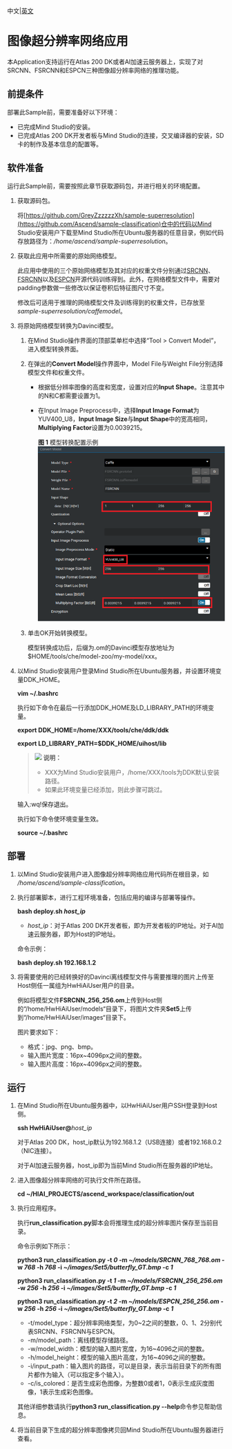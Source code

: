 中文|[英文](README.md)

# 图像超分辨率网络应用<a name="ZH-CN_TOPIC_0185837622"></a>

本Application支持运行在Atlas 200 DK或者AI加速云服务器上，实现了对SRCNN、FSRCNN和ESPCN三种图像超分辨率网络的推理功能。

## 前提条件<a name="zh-cn_topic_0182554620_section137245294533"></a>

部署此Sample前，需要准备好以下环境：

-   已完成Mind Studio的安装。
-   已完成Atlas 200 DK开发者板与Mind Studio的连接，交叉编译器的安装，SD卡的制作及基本信息的配置等。

## 软件准备<a name="zh-cn_topic_0182554620_section181111827718"></a>

运行此Sample前，需要按照此章节获取源码包，并进行相关的环境配置。

1.  获取源码包。

    将[https://github.com/GreyZzzzzzXh/sample-superresolution](https://github.com/Ascend/sample-classification)仓中的代码以Mind Studio安装用户下载至Mind Studio所在Ubuntu服务器的任意目录，例如代码存放路径为：_/home/ascend/sample-superresolution_。

2.  <a name="zh-cn_topic_0182554620_li29641938112018"></a>获取此应用中所需要的原始网络模型。

    此应用中使用的三个原始网络模型及其对应的权重文件分别通过[SRCNN](http://mmlab.ie.cuhk.edu.hk/projects/SRCNN.html)、[FSRCNN](http://mmlab.ie.cuhk.edu.hk/projects/FSRCNN.html)以及[ESPCN](https://github.com/wangxuewen99/Super-Resolution/tree/master/ESPCN)开源代码训练得到。此外，在网络模型文件中，需要对padding参数做一些修改以保证卷积后特征图尺寸不变。

    修改后可适用于推理的网络模型文件及训练得到的权重文件，已存放至 _sample-superresolution/caffemodel_。

3.  将原始网络模型转换为Davinci模型。
    1.  在Mind Studio操作界面的顶部菜单栏中选择“Tool \> Convert Model”，进入模型转换界面。

    2.  在弹出的**Convert Model**操作界面中，Model File与Weight File分别选择模型文件和权重文件。
        -   根据低分辨率图像的高度和宽度，设置对应的**Input Shape**。注意其中的N和C都需要设置为1。
        -   在Input Image Preprocess中，选择**Input Image Format**为YUV400_U8，**Input Image Size**与**Input Shape**中的宽高相同，**Multiplying Factor**设置为0.0039215。

            **图 1**  模型转换配置示例<a name="zh-cn_topic_0182554620_fig95695336322"></a>  
            ![](doc/source/img/模型转换配置示例.png "模型转换配置示例")


    3.  单击OK开始转换模型。

        模型转换成功后，后缀为.om的Davinci模型存放地址为$HOME/tools/che/model-zoo/my-model/xxx。

4.  以Mind Studio安装用户登录Mind Studio所在Ubuntu服务器，并设置环境变量DDK\_HOME。

    **vim \~/.bashrc**

    执行如下命令在最后一行添加DDK\_HOME及LD\_LIBRARY\_PATH的环境变量。

    **export DDK\_HOME=/home/XXX/tools/che/ddk/ddk**

    **export LD\_LIBRARY\_PATH=$DDK\_HOME/uihost/lib**

    >![](doc/source/img/icon-note.gif) **说明：**   
    >-   XXX为Mind Studio安装用户，/home/XXX/tools为DDK默认安装路径。  
    >-   如果此环境变量已经添加，则此步骤可跳过。  

    输入:wq!保存退出。

    执行如下命令使环境变量生效。

    **source \~/.bashrc**


## 部署<a name="zh-cn_topic_0182554620_section18931344873"></a>

1.  以Mind Studio安装用户进入图像超分辨率网络应用代码所在根目录，如 _/home/ascend/sample-classification_。
2.  执行部署脚本，进行工程环境准备，包括应用的编译与部署等操作。

    **bash deploy.sh  _host\_ip_**

    -   _host\_ip_：对于Atlas 200 DK开发者板，即为开发者板的IP地址。对于AI加速云服务器，即为Host的IP地址。

    命令示例：

    **bash deploy.sh 192.168.1.2**

3.  将需要使用的已经转换好的Davinci离线模型文件与需要推理的图片上传至Host侧任一属组为HwHiAiUser用户的目录。

    例如将模型文件**FSRCNN_256_256.om**上传到Host侧的“/home/HwHiAiUser/models“目录下，将图片文件夹**Set5**上传到“/home/HwHiAiUser/images“目录下。

    图片要求如下：

    -   格式：jpg、png、bmp。
    -   输入图片宽度：16px\~4096px之间的整数。
    -   输入图片高度：16px\~4096px之间的整数。


## 运行<a name="zh-cn_topic_0182554620_section372782554919"></a>

1.  在Mind Studio所在Ubuntu服务器中，以HwHiAiUser用户SSH登录到Host侧。

    **ssh HwHiAiUser@**_host\_ip_

    对于Atlas 200 DK，host\_ip默认为192.168.1.2（USB连接）或者192.168.0.2（NIC连接）。

    对于AI加速云服务器，host\_ip即为当前Mind Studio所在服务器的IP地址。

2.  进入图像超分辨率网络的可执行文件所在路径。

    **cd \~/HIAI\_PROJECTS/ascend\_workspace/classification/out**

3.  执行应用程序。

    执行**run\_classification.py**脚本会将推理生成的超分辨率图片保存至当前目录。

    命令示例如下所示：

    **python3 run\_classification.py -t _0_ -m _\~/models/SRCNN\_768\_768.om_ -w _768_ -h _768_ -i _\~/images/Set5/butterfly\_GT.bmp_ -c _1_**

    **python3 run\_classification.py -t _1_ -m _\~/models/FSRCNN\_256\_256.om_ -w _256_ -h _256_ -i _\~/images/Set5/butterfly\_GT.bmp_ -c _1_**

    **python3 run\_classification.py -t _2_ -m _\~/models/ESPCN\_256\_256.om_ -w _256_ -h _256_ -i _\~/images/Set5/butterfly\_GT.bmp_ -c _1_**

    -   -t/model_type：超分辨率网络类型，为0~2之间的整数，0、1、2分别代表SRCNN、FSRCNN与ESPCN。
    -   -m/model\_path：离线模型存储路径。
    -   -w/model\_width：模型的输入图片宽度，为16\~4096之间的整数。
    -   -h/model\_height：模型的输入图片高度，为16\~4096之间的整数。
    -   -i/input\_path：输入图片的路径，可以是目录，表示当前目录下的所有图片都作为输入（可以指定多个输入）。
    -   -c/is\_colored：是否生成彩色图像，为整数0或者1，0表示生成灰度图像，1表示生成彩色图像。

    其他详细参数请执行**python3 run\_classification.py --help**命令参见帮助信息。

4.  将当前目录下生成的超分辨率图像拷贝回Mind Studio所在Ubuntu服务器进行查看。